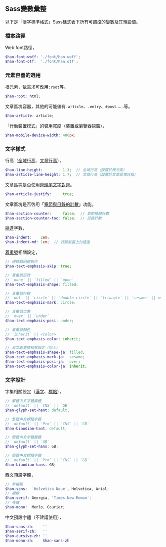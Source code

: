 
## <span lang='en'>Sass</span>變數彙整 <!-- #variable -->

以下是「漢字標準格式」Sass樣式表下所有可調控的變數及其預設値。

### 檔案路徑
Web font路徑，
```scss
$han-font-woff: './font/han.woff';
$han-font-otf:  './font/han.otf';
```

### 元素容器的選用
根元素，依需求可改用`:root`等。
```scss
$han-root: html;
```

文章區塊容器，其他的可能値有`.article`、`.entry`、`#post`……等。
```scss
$han-article: article;
```

「行動裝置模式」的啓用寬度（裝置或瀏覽器視窗），
```scss
$han-mobile-device-width: 480px;
```

### 文字樣式
行高（[全域行高](/manual/yangshi_biaozhunhua#quanyu_ziti_yangshi)、[文章行高](/manual/zhangjie_de_bianpai#wenzhang_de_hanggao)），
```scss
$han-line-height:         1.3;  // 全域行高（設置於根元素）
$han-article-line-height: 1.7;  // 文章行高（設置於文章區塊容器）
```

文章區塊是否使用[齊頭尾文字對齊](/manual/zhangjie_de_bianpai#wenzhang_de_duiqi)。
```scss
$han-article-justify:     true;
```

文章區塊是否啓用「[章節與目錄的計數](/manual/zhangjie_de_bianpai#zhangjie_yu_mulu_de_jishu)」功能。
```scss
$han-section-counter:     false;  // 章節標題計數
$han-section-counter-toc: false;  // 目錄計數
```

[縮進](/manual/zhangjie_de_bianpai#wenzhang_zhangjie_yu_neirong_de_bianjie_tiaozheng)字數，
```scss
$han-indent:    2em;
$han-indent-md: 1em;  // 行動裝置上的縮進
```

[着重號](/manual/yangshi_biaozhunhua#qiangdiao_yu_zhongdian-qiangdiao)相關設定，
```scss
// 遇標點回避與否
$han-text-emphasis-skip: true;

// 着重號形狀
// `none` || `filled` || `open`
$han-text-emphasis-shape: filled;

// 着重號符號
// `dot` || `circle` || `double-circle` || `triangle` || `sesame` || <string>
$han-text-emphasis-mark: circle;

// 着重號位置
// `over` || `under`
$han-text-emphasis-posi: under;

// 着重號顏色
// `inherit` || <color>
$han-text-emphasis-color: inherit;

// 日文着重號樣式設定（同上）
$han-text-emphasis-shape-ja: filled;
$han-text-emphasis-mark-ja:  sesame;
$han-text-emphasis-posi-ja:  over;
$han-text-emphasis-color-ja: inherit;
```

### 文字設計
字集相關設定（[漢字](/manual/wenzisheji#zhongwen_hanzi_zitiji)、[標點](http://localhost:9999/manual/wenzisheji#biaodian_yangshi_xiuzheng-zhongwen_biaodian_liebiao)），
```scss
// 繁體中文字體變體
// `default` || `CNS` || `GB`
$han-glyph-set-hant: default;

// 繁體中文標點字體
// `default` || `Pro` || `CNS` || `GB`
$han-biaodian-hant: default;

// 簡體中文字體變體
// `default` || `GB`
$han-glyph-set-hans: GB;

// 簡體中文標點字體
// `default` || `Pro` || `CNS` || `GB`
$han-biaodian-hans: GB;
```

西文預設字體，
```scss
// 無襯線
$han-sans:  'Helvetica Neue', Helvetica, Arial;
// 襯線
$han-serif: Georgia, 'Times New Roman';
// 等寬
$han-mono:  Menlo, Courier;
```

中文預設字體（不建議使用），
```scss
$han-sans-zh:    ''
$han-serif-zh:   ''
$han-cursive-zh: ''
$han-mono-zh:    $han-sans-zh
```
